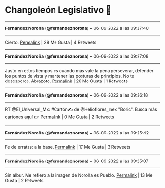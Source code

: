 # Changoleón Legislativo 🙈
*****
**Fernández Noroña** (**@fernandeznorona**) • 06-09-2022 a las 09:27:40
*****
Cierto.
[Permalink](https://twitter.com/fernandeznorona/status/1567202888857821186) | 28 Me Gusta | 4 Retweets
*****
**Fernández Noroña** (**@fernandeznorona**) • 06-09-2022 a las 09:27:08
*****
Justo en estos tiempos es cuando más vale la pena perseverar, defender los puntos de vista y mantener las posturas de principios. No te desesperes. Abrazote.
[Permalink](https://twitter.com/fernandeznorona/status/1567202753570656258) | 20 Me Gusta | 1 Retweets
*****
**Fernández Noroña** (**@fernandeznorona**) • 06-09-2022 a las 09:26:18
*****
RT @El_Universal_Mx: #Cartón✍️ de @Helioflores_mex "Boric". Busca más cartones aquí 👉
[Permalink](https://twitter.com/fernandeznorona/status/1567202544996212744) | 0 Me Gusta | 2 Retweets
*****
**Fernández Noroña** (**@fernandeznorona**) • 06-09-2022 a las 09:25:42
*****
Fe de erratas: a la base.
[Permalink](https://twitter.com/fernandeznorona/status/1567202393988767764) | 17 Me Gusta | 3 Retweets
*****
**Fernández Noroña** (**@fernandeznorona**) • 06-09-2022 a las 09:25:07
*****
Sin albur. Me refiero a la imagen de Noroña es Pueblo.
[Permalink](https://twitter.com/fernandeznorona/status/1567202244931592193) | 13 Me Gusta | 2 Retweets